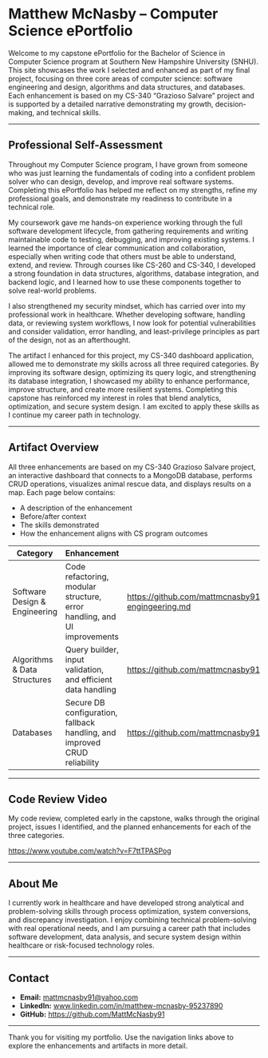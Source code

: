 # Matthew McNasby – Computer Science ePortfolio

Welcome to my capstone ePortfolio for the Bachelor of Science in Computer Science program at Southern New Hampshire University (SNHU). This site showcases the work I selected and enhanced as part of my final project, focusing on three core areas of computer science: software engineering and design, algorithms and data structures, and databases. Each enhancement is based on my CS-340 “Grazioso Salvare” project and is supported by a detailed narrative demonstrating my growth, decision-making, and technical skills.

---

##  Professional Self-Assessment

Throughout my Computer Science program, I have grown from someone who was just learning the fundamentals of coding into a confident problem solver who can design, develop, and improve real software systems. Completing this ePortfolio has helped me reflect on my strengths, refine my professional goals, and demonstrate my readiness to contribute in a technical role.

My coursework gave me hands-on experience working through the full software development lifecycle, from gathering requirements and writing maintainable code to testing, debugging, and improving existing systems. I learned the importance of clear communication and collaboration, especially when writing code that others must be able to understand, extend, and review. Through courses like CS-260 and CS-340, I developed a strong foundation in data structures, algorithms, database integration, and backend logic, and I learned how to use these components together to solve real-world problems.

I also strengthened my security mindset, which has carried over into my professional work in healthcare. Whether developing software, handling data, or reviewing system workflows, I now look for potential vulnerabilities and consider validation, error handling, and least-privilege principles as part of the design, not as an afterthought.

The artifact I enhanced for this project, my CS-340 dashboard application, allowed me to demonstrate my skills across all three required categories. By improving its software design, optimizing its query logic, and strengthening its database integration, I showcased my ability to enhance performance, improve structure, and create more resilient systems. Completing this capstone has reinforced my interest in roles that blend analytics, optimization, and secure system design. I am excited to apply these skills as I continue my career path in technology.

---

##  Artifact Overview

All three enhancements are based on my CS-340 Grazioso Salvare project, an interactive dashboard that connects to a MongoDB database, performs CRUD operations, visualizes animal rescue data, and displays results on a map. Each page below contains:

- A description of the enhancement
- Before/after context
- The skills demonstrated
- How the enhancement aligns with CS program outcomes

| Category | Enhancement | Link |
|----------|-------------|------|
| Software Design & Engineering | Code refactoring, modular structure, error handling, and UI improvements | https://github.com/mattmcnasby91/mattmcnasby91.github.io/blob/main/Software-engingeering.md |
| Algorithms & Data Structures | Query builder, input validation, and efficient data handling | https://github.com/mattmcnasby91/mattmcnasby91.github.io/blob/main/Algorithms.md |
| Databases | Secure DB configuration, fallback handling, and improved CRUD reliability | https://github.com/mattmcnasby91/mattmcnasby91.github.io/blob/main/Databases.md |

---

##  Code Review Video

My code review, completed early in the capstone, walks through the original project, issues I identified, and the planned enhancements for each of the three categories.

 https://www.youtube.com/watch?v=F7ttTPASPog

---

##  About Me

I currently work in healthcare and have developed strong analytical and problem-solving skills through process optimization, system conversions, and discrepancy investigation. I enjoy combining technical problem-solving with real operational needs, and I am pursuing a career path that includes software development, data analysis, and secure system design within healthcare or risk-focused technology roles.

---

##  Contact

- **Email:** mattmcnasby91@yahoo.com
- **LinkedIn:** www.linkedin.com/in/matthew-mcnasby-95237890
- **GitHub:** https://github.com/MattMcNasby91

---

Thank you for visiting my portfolio. Use the navigation links above to explore the enhancements and artifacts in more detail.

